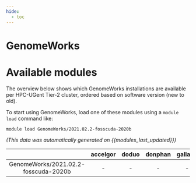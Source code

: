 ```yaml
---
hide:
  - toc
---
```


GenomeWorks
===========

# Available modules


The overview below shows which GenomeWorks installations are available per HPC-UGent Tier-2 cluster, ordered based on software version (new to old).

To start using GenomeWorks, load one of these modules using a `module load` command like:

```shell
module load GenomeWorks/2021.02.2-fosscuda-2020b
```

*(This data was automatically generated on {{modules_last_updated}})*  

| |accelgor|doduo|donphan|gallade|joltik|shinx|skitty|
| :---: | :---: | :---: | :---: | :---: | :---: | :---: | :---: |
|GenomeWorks/2021.02.2-fosscuda-2020b|-|-|-|-|x|-|-|
